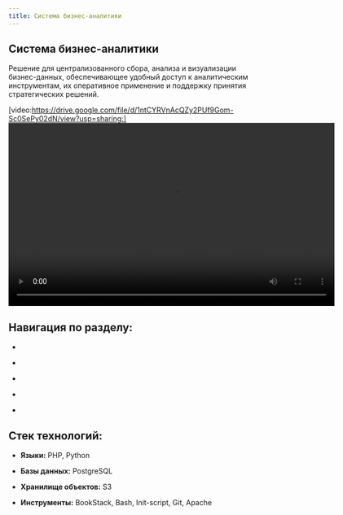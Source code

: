 ```yaml
---
title: Система бизнес-аналитики
---
```


## **Система бизнес-аналитики**

Решение для централизованного сбора, анализа и визуализации бизнес-данных, обеспечивающее удобный доступ к аналитическим инструментам, их оперативное применение и поддержку принятия стратегических решений.

[video:https://drive.google.com/file/d/1ntCYRVnAcQZy2PUf9Gom-Sc0SePy02dN/view?usp=sharing:]
<video width="640" height="360" controls>
  <source src="https://raw.githubusercontent.com/username/repo/main/video.mp4" type="video/mp4">
  Ваш браузер не поддерживает воспроизведение видео.
</video>

## **Навигация по разделу:**

-   

-   

-   

-   

-   

## **Стек технологий:**

-  **Языки:** PHP, Python

-  **Базы данных:** PostgreSQL

-  **Хранилище объектов:** S3

-  **Инструменты:** BookStack, Bash, Init-script, Git, Apache
